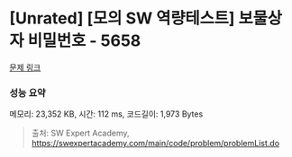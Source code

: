 # [Unrated] [모의 SW 역량테스트] 보물상자 비밀번호 - 5658 

[문제 링크](https://swexpertacademy.com/main/code/problem/problemDetail.do?contestProbId=AWXRUN9KfZ8DFAUo) 

### 성능 요약

메모리: 23,352 KB, 시간: 112 ms, 코드길이: 1,973 Bytes



> 출처: SW Expert Academy, https://swexpertacademy.com/main/code/problem/problemList.do